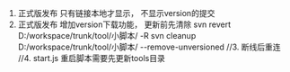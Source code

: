1. 正式版发布 只有链接本地才显示， 不显示version的提交
2. 正式版发布 增加version下载功能， 
更新前先清除
svn revert D:/workspace/trunk/tool/小脚本/ -R
svn cleanup D:/workspace/trunk/tool/小脚本/ --remove-unversioned
//3. 断线后重连
//4. start.js 重启脚本需要先更新tools目录